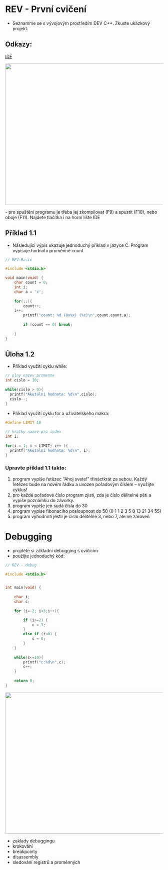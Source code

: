 # REV - První cvičení
- Seznamme se s vývojovým prostředím DEV C++. Zkuste ukázkový projekt.

## Odkazy:
[IDE](https://sourceforge.net/projects/orwelldevcpp/)

<p align="center">
  <img width="700" height="450" src="https://github.com/MBrablc/BUT-FME-REV/blob/master/02_cv_zadani/01_CV_Uvod/Prostredi.png">
</p>
- pro spuštění programu je třeba jej zkompilovat (F9) a spustit (F10), nebo oboje (F11). Najdete tlačítka i na horní lište IDE

## Příklad 1.1
* Následující výpis ukazuje jednoduchý příklad v jazyce C. Program vypisuje hodnotu proměnné count 
```c
// REV-Basic

#include <stdio.h>

void main(void) {
    char count = 0;
    int i;
    char a = 'x';
  
    for(;;){
        count++;
	i++;
        printf("count: %d (0x%x) (%c)\n",count,count,a);
        
        if (count == 0) break;
 
    }
}
```

## Úloha 1.2

* Příklad využití cyklu while: 
```c
// plny nazev promenne
int cislo = 10;
 
while(cislo > 0){
  printf("Akutalni hodnota: %d\n",cislo);
  cislo--;
}
```

* Příklad využití cyklu for a uživatelského makra: 
```c
#define LIMIT 10
 
// kratky nazev pro index
int i;
 
for(i = 1; i < LIMIT; i++ ){
  printf("Akutalni hodnota: %d\n", i);
}
```
### Upravte příklad 1.1 takto:

   1) program vypíše řetězec “Ahoj svete!” třináctkrát za sebou. Každý řetězec bude na novém řádku a uvozen pořadovým číslem – využijte cyklus!
   2) pro každé pořadové číslo program zjistí, zda je číslo dělitelné pěti a vypíše poznámku do závorky.
   3) program vypíše jen sudá čísla do 30
   4) program vypise fibonaciho posloupnost do 50 (0 1 1 2 3 5 8 13 21 34 55)
   5) program vyhodnotí jestli je číslo dělitelné 3, nebo 7, ale ne zároveň

# Debugging 
- projděte si základní debugging s cvičícím
- použíjte jednoduchý kód:
```c
// REV - debug

#include <stdio.h>


int main(void) {
    
	char i;
	char c;
   
	for (i=-2; i<3;i++){

		if (i>=2) {                          
		    c = 1;                       
		}
		else if (i<0) {
		    c = 0;
		} 
	}
	
	while(c<=10){
		printf("c:%d\n",c);
		c++;
	}
    	
    return 0;	
}
```

<p align="center">
  <img width="700" height="450" src="https://github.com/MBrablc/BUT-FME-REV/blob/master/02_cv_zadani/01_CV_Uvod/Debug.png">
</p>

- zaklady debuggingu
- krokování
- breakpointy
- disassembly
- sledování registrů a proměnných
